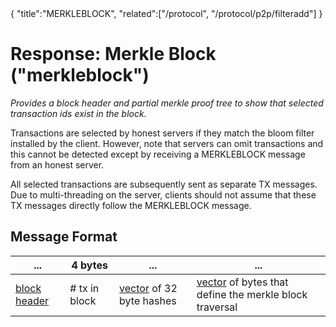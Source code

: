 <div class="cwikmeta">{
"title":"MERKLEBLOCK",
"related":["/protocol", "/protocol/p2p/filteradd"]
}</div>

# Response: Merkle Block ("merkleblock")

*Provides a block header and partial merkle proof tree to show that selected transaction ids exist in the block.*  

Transactions are selected by honest servers if they match the bloom filter installed by the client.  However, note that servers can omit transactions and this cannot be detected except by receiving a MERKLEBLOCK message from an honest server.

All selected transactions are subsequently sent as separate TX messages.  Due to multi-threading on the server, clients should not assume that these TX messages directly follow the MERKLEBLOCK message.

## Message Format

| ... | 4 bytes |  ... | ...|
|----|---------------|-----------|------------|
|  [block header](/protocol/blockchain/block/block-header.md)| # tx in block | [vector](/protocol/p2p/vector) of 32 byte hashes | [vector](/protocol/p2p/vector) of bytes that define the merkle block traversal